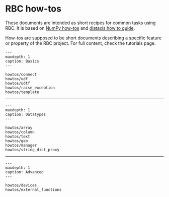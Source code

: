 
# RBC how-tos

These documents are intended as short recipes for common tasks using RBC. It is
based on [NumPy how-tos](https://numpy.org/devdocs/user/howtos_index.html) and
[diataxis how to guide](https://diataxis.fr/how-to-guides/).

How-tos are supposed to be short documents describing a specific feature or
property of the RBC project. For full content, check the tutorials page.

```{toctree}
---
maxdepth: 1
caption: Basics
---

howtos/connect
howtos/udf
howtos/udtf
howtos/raise_exception
howtos/template
```

-----


```{toctree}
---
maxdepth: 1
caption: Datatypes
---

howtos/array
howtos/column
howtos/text
howtos/geo
howtos/manager
howtos/string_dict_proxy
```

-----

```{toctree}
---
maxdepth: 1
caption: Advanced
---

howtos/devices
howtos/external_functions
```
